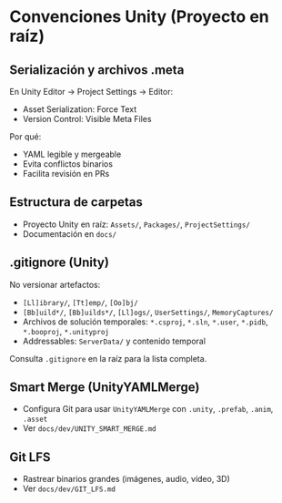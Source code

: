 # Convenciones Unity (Proyecto en raíz)

## Serialización y archivos .meta

En Unity Editor → Project Settings → Editor:

- Asset Serialization: Force Text
- Version Control: Visible Meta Files

Por qué:
- YAML legible y mergeable
- Evita conflictos binarios
- Facilita revisión en PRs

## Estructura de carpetas

- Proyecto Unity en raíz: `Assets/`, `Packages/`, `ProjectSettings/`
- Documentación en `docs/`

## .gitignore (Unity)

No versionar artefactos:
- `[Ll]ibrary/`, `[Tt]emp/`, `[Oo]bj/`
- `[Bb]uild*/`, `[Bb]uilds*/`, `[Ll]ogs/`, `UserSettings/`, `MemoryCaptures/`
- Archivos de solución temporales: `*.csproj`, `*.sln`, `*.user`, `*.pidb`, `*.booproj`, `*.unityproj`
- Addressables: `ServerData/` y contenido temporal

Consulta `.gitignore` en la raíz para la lista completa.

## Smart Merge (UnityYAMLMerge)

- Configura Git para usar `UnityYAMLMerge` con `.unity`, `.prefab`, `.anim`, `.asset`
- Ver `docs/dev/UNITY_SMART_MERGE.md`

## Git LFS

- Rastrear binarios grandes (imágenes, audio, vídeo, 3D)
- Ver `docs/dev/GIT_LFS.md`
